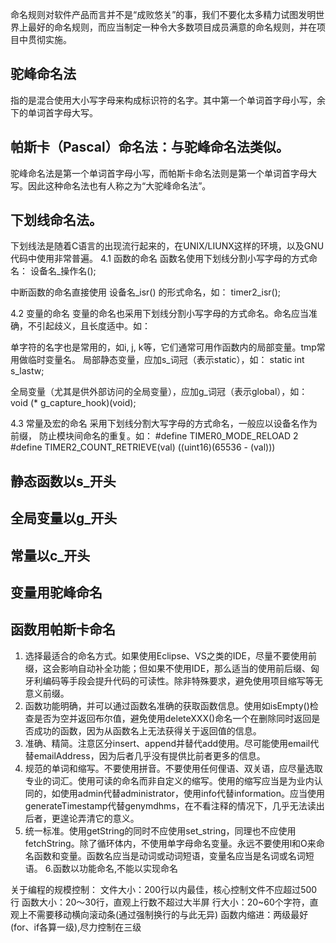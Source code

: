 

命名规则对软件产品而言并不是“成败悠关”的事，我们不要化太多精力试图发明世界上最好的命名规则，而应当制定一种令大多数项目成员满意的命名规则，并在项目中贯彻实施。


## 驼峰命名法
指的是混合使用大小写字母来构成标识符的名字。其中第一个单词首字母小写，余下的单词首字母大写。

## 帕斯卡（Pascal）命名法：与驼峰命名法类似。
驼峰命名法是第一个单词首字母小写，而帕斯卡命名法则是第一个单词首字母大写。因此这种命名法也有人称之为“大驼峰命名法”。





## 下划线命名法。

下划线法是随着C语言的出现流行起来的，在UNIX/LIUNX这样的环境，以及GNU代码中使用非常普遍。
4.1 函数的命名
  函数名使用下划线分割小写字母的方式命名：
    设备名_操作名();

  中断函数的命名直接使用 设备名_isr() 的形式命名，如：
    timer2_isr();

4.2 变量的命名
  变量的命名也采用下划线分割小写字母的方式命名。命名应当准确，不引起歧义，且长度适中。如：

  单字符的名字也是常用的，如i, j, k等，它们通常可用作函数内的局部变量。tmp常用做临时变量名。
  局部静态变量，应加s_词冠（表示static），如：
    static int s_lastw;

  全局变量（尤其是供外部访问的全局变量），应加g_词冠（表示global），如：
    void (* g_capture_hook)(void);

4.3 常量及宏的命名
  采用下划线分割大写字母的方式命名，一般应以设备名作为前缀，
  防止模块间命名的重复。如：
    #define TIMER0_MODE_RELOAD                2
    #define TIMER2_COUNT_RETRIEVE(val)        ((uint16)(65536 - (val)))





## 静态函数以s_开头
## 全局变量以g_开头
## 常量以c_开头
## 变量用驼峰命名
## 函数用帕斯卡命名






1. 选择最适合的命名方式。如果使用Eclipse、VS之类的IDE，尽量不要使用前缀，这会影响自动补全功能；但如果不使用IDE，那么适当的使用前后缀、匈牙利编码等手段会提升代码的可读性。除非特殊要求，避免使用项目缩写等无意义前缀。
2. 函数功能明确，并可以通过函数名准确的获取函数信息。使用如isEmpty()检查是否为空并返回布尔值，避免使用deleteXXX()命名一个在删除同时返回是否成功的函数，因为从函数名上无法获得关于返回值的信息。
3. 准确、精简。注意区分insert、append并替代add使用。尽可能使用email代替emailAddress，因为后者几乎没有提供比前者更多的信息。
4. 规范的单词和缩写。不要使用拼音。不要使用任何俚语、双关语，应尽量选取专业的词汇。使用可读的命名而非自定义的缩写。使用的缩写应当是为业内认同的，如使用admin代替administrator，使用info代替information。应当使用generateTimestamp代替genymdhms，在不看注释的情况下，几乎无法读出后者，更遑论弄清它的意义。
5. 统一标准。使用getString的同时不应使用set_string，同理也不应使用fetchString。除了循环体内，不使用单字母命名变量。永远不要使用l和O来命名函数和变量。函数名应当是动词或动词短语，变量名应当是名词或名词短语。
6.函数以功能命名,不能以实现命名


关于编程的规模控制：
文件大小：200行以内最佳，核心控制文件不应超过500行
函数大小：20～30行，直观上行数不超过大半屏
行大小：20~60个字符，直观上不需要移动横向滚动条(通过强制换行的与此无异)
函数内缩进：两级最好(for、if各算一级),尽力控制在三级


























